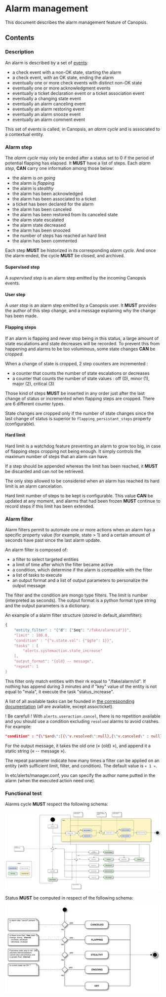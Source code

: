 # Alarm management

This document describes the alarm management feature of Canopsis.

## Contents

### Description

An alarm is described by a set of [events](event.md):

- a check event with a non-OK
  state, starting the alarm
- a check event, with an OK state, ending the alarm
- eventually one or more check events with distinct non-OK state
- eventually one or more acknowledgment events
- eventually a ticket declaration event or a ticket association event
- eventually a changing state event
- eventually an alarm canceling event
- eventually an alarm restoring event
- eventually an alarm snooze event
- eventually an alarm comment event

This set of events is called, in Canopsis, an *alarm cycle* and is
associated to a contextual entity.

### Alarm step

The *alarm cycle* may only be ended after a status set to 0 if the
period of potential flapping has elapsed. It **MUST** have a list of
steps. Each *alarm step*, **CAN** carry one information among those below:

- the alarm is *on going*
- the alarm is *flapping*
- the alarm is *stealthy*
- the alarm has been acknowledged
- the alarm has been associated to a ticket
- a ticket has been declared for the alarm
- the alarm has been canceled
- the alarm has been restored from its canceled state
- the alarm state escalated
- the alarm state decreased
- the alarm has been snoozed
- the number of steps has reached an hard limit
- the alarm has been commented

Each step **MUST** be historized in its corresponding *alarm cycle*. And
once the alarm ended, the cycle **MUST** be closed, and archived.

#### Supervised step

A *supervised step* is an alarm step emitted by the incoming Canopsis events.

#### User step

A *user step* is an alarm step emitted by a Canopsis user. It **MUST**
provides the author of this step change, and a message explaining why
the change has been made.

#### Flapping steps

If an alarm is flapping and never stop being in this status, a large
amount of state escalations and state decreases will be recorded. To
prevent this from happening and alarms to be too voluminous, some state
changes **CAN** be *cropped*.

When a change of state is cropped, 2 step counters are incremented :

- a counter that counts the number of state escalations or decreases
- a counter that counts the number of state values : off (0), minor
  (1), major (2), critical (3)

Those kind of steps **MUST** be inserted in any order just after the
last change of status or incremented when flapping steps are cropped.
There are 6 different counter types.

State changes are cropped only if the number of state changes since the
last change of status is superior to `flapping_persistant_steps`
property (configurable).

#### Hard limit

Hard limit is a watchdog feature preventing an alarm to grow too big, in
case of flapping steps cropping not being enough. It simply controls the
maximum number of steps that an alarm can have.

If a step should be appended whereas the limit has been reached, it
**MUST** be discarded and can *not* be retrieved.

The only step allowed to be considered when an alarm has reached its
hard limit is an alarm cancelation.

Hard limit number of steps to be kept is configurable. This value
**CAN** be updated at any moment, and alarms that had been frozen
**MUST** continue to record steps if this limit has been extended.

### Alarm filter

Alarm filters permit to automate one or more actions when an alarm has a
specific property value (for example, state > 1) and a certain amount
of seconds have past since the last alarm update.

An alarm filter is composed of:

- a filter to select targeted entities
- a limit of time after which the filter became active
- a condition, which determine if the alarm is compatible with the filter
- a list of tasks to execute
- an output format and a list of output parameters to personalize
  the output message

The filter and the condition are mongo type filters. The limit is number
(interpreted as seconds). The output format is a python format type
string and the output parameters is a dictionary.

An example of a alarm filter structure (stored in default_alarmfilter):

```javascript
{
    "entity_filter" : "{"d": {"$eq": "/fake/alarm/id"}}",
    "limit" : 180.0,
    "condition" : "{"v.state.val": {"$gte": 1}}",
    "tasks" : [
        "alerts.systemaction.state_increase"
    ],
    "output_format": "{old} -- message",
    "repeat": 1
}
```

This filter only match entities with their rk equal to
"/fake/alarm/id". If nothing has append during 3 minutes and if
"key" value of the entity is not equal to "mala", it execute the
task "status_increase".

A list of all available tasks can be founded in [the corresponding
documentation](../TR/alarm.md) (all are available, except assocticket).

! Be carefull ! With `alerts.useraction.cancel`, there is no repetition
available and you should use a condition excluding `resolved` alarms to avoid
crashes. For example:

```json
"condition" : "{\"$and\":[{\"v.resolved\":null},{\"v.canceled\" : null}]}",
```

For the output message, it takes the old one (« {old} »), and append it
a static string (« -- message »).

The repeat parameter indicate how many times a filter can be applied on
an entity (with sufficient limit, filter, and condition). The default
value is `« 1 »`.

In etc/alerts/manager.conf, you can specify the author name putted in
the alarm (when the executed action need one).

### Functional test

Alarms cycle **MUST** respect the following schema:

![cycle](../../img/requirement/cycle.svg)

Status **MUST** be computed in respect of the following schema:

![status](../../img/requirement/status.svg)
